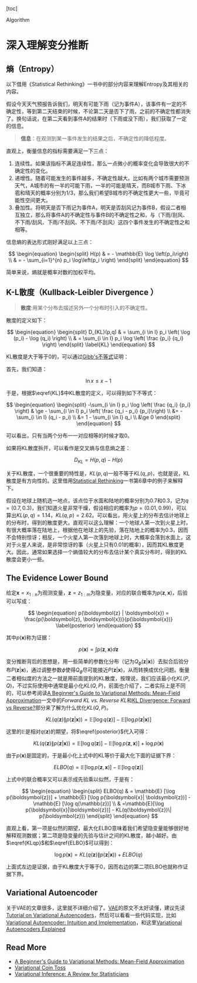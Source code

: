 <script type="text/x-mathjax-config">
MathJax.Hub.Config({
  TeX: { equationNumbers: { autoNumber: "AMS" } }
});
</script>
[toc]

<div id="tags">Algorithm</div>

# 深入理解变分推断

## 熵（Entropy）

以下借用《Statistical Rethinking》一书中的部分内容来理解Entropy及其相关的内容。

假设今天天气预报告诉我们，明天有可能下雨（记为事件A），该事件有一定的不确定性，等到第二天结束的时候，不论第二天是否下了雨，之前的不确定性都消失了。换句话说，在第二天看到事件A的结果时（下雨或没下雨），我们获取了一定的信息。

> **信息**：在观测到某一事件发生的结果之后，不确定性的降低程度。

直观上，衡量信息的指标需要满足一下三点：

1. 连续性。如果该指标不满足连续性，那么一点微小的概率变化会导致很大的不确定性的变化。
2. 递增性。随着可能发生的事件越多，不确定性越大。比如有两个城市需要预测天气，A城市的有一半的可能下雨，一半的可能是晴天，而B城市下雨、下冰雹和晴天的概率分别为1/3，那么我们希望B城市的不确定性更大一些，毕竟可能性空间更大。
3. 叠加性。将明天是否下雨记为事件A，明天是否刮风记为事件B，假设二者相互独立，那么将事件A的不确定性与事件B的不确定性之和，与（下雨/刮风、不下雨/刮风、下雨/不刮风、不下雨/不刮风）这四个事件发生的不确定性之和相等。

信息熵的表达形式刚好满足以上三点：

$$
\begin{equation}
\begin{split}
H(p) & = - \mathbb{E} \log \left(p_i\right) \\
     & = - \sum_{i=1}^{n} p_i \log\left(p_i \right) 
\end{split}
\end{equation} $$

简单来说，熵就是概率对数的加权平均。

## K-L散度（Kullback-Leibler Divergence ）

> **散度**:用某个分布去描述另外一个分布时引入的不确定性。

散度的定义如下：

$$
\begin{equation}
\begin{split}
D_{KL}(p,q) & = \sum_{i \in I} p_i  \left( \log (p_i) - \log (q_i) \right) \\
       & = \sum_{i \in I} p_i \log \left( \frac {p_i} {q_i} \right) 
\end{split}
\label{KL}
\end{equation}
$$

KL散度是大于等于0的，可以通过[Gibb's不等式][Gibb's inequality]证明：

首先，我们知道：

$$
\begin{equation}
\ln x \le x - 1
\end{equation}
$$

于是，根据$\eqref{KL}$中KL散度的定义，可以得到如下不等式：

$$
\begin{equation}
\begin{split}
-\sum_{i \in I} p_i \log \left( \frac {q_i} {p_i} \right) & \ge - \sum_{i \in I} p_i \left( \frac {q_i - p_i} {p_i}\right) \\
 &= -\sum_{i \in I} (q_i - p_i) \\
 &= 1 - \sum_{i \in I} q_i \\
 &\ge 0
\end{split}
\end{equation}
$$

可以看出，只有当两个分布一一对应相等的时候才取0。

如果将KL散度拆开，可以看作是交叉熵与信息熵之差：

$$
\begin{equation}
D_{KL} = H(p,q) - H(p)
\end{equation}
$$

关于KL散度，一个很重要的特性是，$KL(p,q)$一般不等于$KL(q,p)$，也就是说，KL散度是有方向性的。这里借用[Statistical Rethinking][SR]一书第6章中的例子来解释下。

假设在地球上随机选一地点，该点位于水面和陆地的概率分别为0.7和0.3，记为$q=(0.7,0.3)$，我们知道火星非常干燥，假设相应的概率为$p=(0.01,0.99)$，可以算出$KL(p,q)=1.14$，$KL(q,p)=2.62$。可以看出，用火星上的分布去估计地球上的分布时，得到的散度更大。直观可以这么理解：一个地球人第一次到火星上时，有很大概率落在陆地上，根据他在地球上的先验，落在陆地上的概率为0.3，因而不会特别惊讶；相反，一个火星人第一次落到地球上时，大概率会落到水面上，这对于火星人来说，是非常惊讶的事（火星上只有0.01的概率），因而其KL散度更大。因此，通常如果选择一个熵值较大的分布去估计某个真实分布时，得到的KL散度会更小一些。

## The Evidence Lower Bound

给定$\boldsymbol{x} = x_{1:n}$为观测变量，$\boldsymbol{z}=z_{1:m}$为隐变量，对应的联合概率为$p(\boldsymbol{z}, \boldsymbol{x})$，后验可以写成：

$$
\begin{equation}
p(\boldsymbol{z} | \boldsymbol{x}) = \frac{p(\boldsymbol{z}, \boldsymbol{x})}{p(\boldsymbol{x})}
\label{posterior}
\end{equation}
$$

其中$p(\boldsymbol{x})$称为证据：

$$
\begin{equation}
p(\boldsymbol{x}) = \int p(\boldsymbol{z}, \boldsymbol{x})d\boldsymbol{z}
\end{equation}
$$

变分推断背后的思想是，用一些简单的参数化分布（记为$Q_{\phi}(\boldsymbol{z} | \boldsymbol{x})$）去拟合后验分布$P(\boldsymbol{z}|\boldsymbol{x})$，通过调整参数$\phi$使得$Q_{\phi}$尽可能接近$P(\boldsymbol{z}|\boldsymbol{x})$，从而转换成优化问题。衡量二者相似度的方法之一就是用前面提到的KL散度，按理说，我们应该最小化$KL(P,Q)$，不过实际使用中通常是最小化$KL(Q,P)$，前面也介绍了，二者实际上是不同的，可以参考阅读[A Beginner's Guide to Variational Methods: Mean-Field Approximation][]一文中的*Forward KL vs. Reverse KL*和[KL Divergence: Forward vs Reverse?](http://wiseodd.github.io/techblog/2016/12/21/forward-reverse-kl/)部分来了解为什么优化$KL(Q,P)$。

$$
\begin{equation}
KL(q(\boldsymbol{z}) \| p(\boldsymbol{z}|\boldsymbol{x})) = \mathbb{E} [ \log q(\boldsymbol{z})] - \mathbb{E} [\log p(\boldsymbol{z}|\boldsymbol{x})]
\end{equation}
$$

这里的$\mathbb{E}$是相对$q(\boldsymbol{z})$的期望，将$\eqref{posterior}$代入可得：

$$
\begin{equation}
KL(q(\boldsymbol{z}) \| p(\boldsymbol{z}|\boldsymbol{x})) = \mathbb{E} [ \log q(\boldsymbol{z})] - \mathbb{E} [\log p(\boldsymbol{z},\boldsymbol{x})] + \log p(\boldsymbol{x})
\label{KLqp}
\end{equation}
$$

由于$p(\boldsymbol{x})$是固定的，于是最小化上式中的KL等价于最大化下面的证据下界：

$$
\begin{equation}
ELBO(q) = \mathbb{E}[\log p(\boldsymbol{z},\boldsymbol{x})] - \mathbb{E} [\log q(\boldsymbol{z})]
\label{ELBO}
\end{equation}
$$

上式中的联合概率又可以表示成先验乘以似然，于是有：

$$
\begin{equation}
\begin{split}
ELBO(q) & = \mathbb{E} [\log p(\boldsymbol{z})] + \mathbb{E} [\log p(\boldsymbol{x}| \boldsymbol{z})] - \mathbb{E} [\log q(\mathbb{z})] \\
& =\mathbb{E}[\log p(\boldsymbol{x}|\boldsymbol{z})] - KL(q(\boldsymbol{z})\| p(\boldsymbol{z}))
\end{split}
\end{equation}
$$

直观上看，第一项是似然的期望，最大化ELBO意味着我们希望隐变量能够很好地解释观测数据；第二项是隐变量的先验与估计之间的KL散度，越小越好。由$\eqref{KLqp}$和$\eqref{ELBO}$可以得到：

$$
\begin{equation}
\log p(\boldsymbol{x}) = KL(q(\boldsymbol{z}) \| p(\boldsymbol{z}|\boldsymbol{x})) + ELBO(q)
\end{equation}
$$

上面式左边是证据，由于KL散度大于等于0，因而右边的第二项ELBO也就称作证据下界。

## Variational Autoencoder

关于VAE的文章很多，这里就不详细介绍了。[VAE][]的原文不太好读懂，建议先读[Tutorial on Variational Autoencoders][]，然后可以看看一些代码实现，比如[Variational Autoencoder: Intuition and Implementation](http://wiseodd.github.io/techblog/2016/12/10/variational-autoencoder/)，和这里[Variational Autoencoders Explained](http://kvfrans.com/variational-autoencoders-explained/)

## Read More

- [A Beginner's Guide to Variational Methods: Mean-Field Approximation][]
- [Variational Coin Toss](http://www.openias.org/variational-coin-toss)
- [Variational Inference: A Review for Statisticians](https://arxiv.org/abs/1601.00670)

[Gibb's inequality]:https://en.wikipedia.org/wiki/Gibbs%27_inequality
[SR]:https://book.douban.com/subject/26607925/
[A Beginner's Guide to Variational Methods: Mean-Field Approximation]:http://blog.evjang.com/2016/08/variational-bayes.html
[Tutorial on Variational Autoencoders]:https://arxiv.org/abs/1606.05908
[VAE]:https://arxiv.org/abs/1312.6114